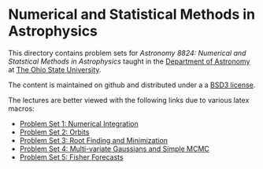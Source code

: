 # Numerical and Statistical Methods in Astrophysics

This directory contains problem sets for _Astronomy 8824: Numerical and Statstical Methods in Astrophysics_ taught in the [Department of Astronomy](https://astronomy.osu.edu/) at [The Ohio State University](https:osu.edu).

The content is maintained on github and distributed under a a [BSD3 license](https://opensource.org/licenses/BSD-3-Clause). 

The lectures are better viewed with the following links due to various latex macros: 

* [Problem Set 1: Numerical Integration](https://nbviewer.jupyter.org/github/paulmartini/NSMA/blob/main/Homework/PS1.NumericalIntegration.ipynb)
* [Problem Set 2: Orbits](https://nbviewer.jupyter.org/github/paulmartini/NSMA/blob/main/Homework/PS2.Orbits.ipynb)
* [Problem Set 3: Root Finding and Minimization](https://nbviewer.jupyter.org/github/paulmartini/NSMA/blob/main/Homework/PS3.RootFinding.ipynb)
* [Problem Set 4: Multi-variate Gaussians and Simple MCMC](https://nbviewer.jupyter.org/github/paulmartini/NSMA/blob/main/Homework/PS4.MCMC.ipynb)
* [Problem Set 5: Fisher Forecasts](https://nbviewer.jupyter.org/github/paulmartini/NSMA/blob/main/Homework/PS5.Forecast.ipynb)
